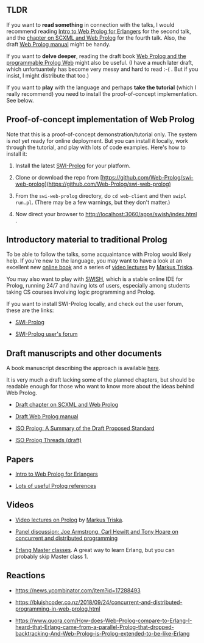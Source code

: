 ## TLDR

If you want to **read something** in connection with the talks, I would recommend reading [Intro to Web Prolog for Erlangers](https://gup.ub.gu.se/file/207827) for the second talk, and the [chapter on SCXML and Web Prolog](https://github.com/Web-Prolog/swi-web-prolog/blob/master/book/web-prolog-and-scxml.pdf) for the fourth talk. Also, the draft [Web Prolog manual](documents/manual-draft.pdf) might be handy.

If you want to **delve deeper**, reading the draft book [Web Prolog and the programmable Prolog Web](https://github.com/Web-Prolog/swi-web-prolog/raw/master/book/web-prolog.pdf) might also be useful. (I have a much later draft, which unfortuantely has become very messy and hard to read :-( . But if you insist, I might distribute that too.)

If you want to **play** with the language and perhaps **take the tutorial** (which I really recommend) you need to install the proof-of-concept implementation. See below.

## Proof-of-concept implementation of Web Prolog

Note that this is a proof-of-concept demonstration/tutorial only. The system is _not_ yet ready for online deployment. But you can install it locally, work through the tutorial, and play with lots of code examples. Here's how to install it:

1. Install the latest [SWI-Prolog](https://www.swi-prolog.org/download/devel) for your platform. 

2. Clone or download the repo from [https://github.com/Web-Prolog/swi-web-prolog](https://github.com/Web-Prolog/swi-web-prolog)

3. From the `swi-web-prolog` directory, do `cd web-client` and then `swipl run.pl`. (There may be a few warnings, but they don't matter.)

4. Now direct your browser to [http://localhost:3060/apps/swish/index.html](http://localhost:3060/apps/swish/index.html) .


## Introductory material to traditional Prolog

To be able to follow the talks, some acquaintance with Prolog would likely help. If you're new to the language, you may want to have a look at an excellent new [online book](https://www.metalevel.at/prolog) and a series of [video lectures](https://www.metalevel.at/prolog/videos) by [Markus Triska](https://www.metalevel.at). 

You may also want to play with [SWISH](https://swish.swi-prolog.org), which is a stable online IDE for Prolog, running 24/7 and having lots of users, especially among students taking CS courses involving logic programming and Prolog. 

If you want to install SWI-Prolog locally, and check out the user forum, these are the links:

- [SWI-Prolog](https://www.swi-prolog.org)

- [SWI-Prolog user's forum](https://swi-prolog.discourse.group)



## Draft manuscripts and other documents

A book manuscript describing the approach is available [here](https://github.com/Web-Prolog/swi-web-prolog/raw/master/book/web-prolog.pdf).

It is very much a draft lacking some of the planned chapters, but should be readable enough for those who want to know more about the ideas behind Web Prolog.

- [Draft chapter on SCXML and Web Prolog](https://github.com/Web-Prolog/swi-web-prolog/blob/master/book/web-prolog-and-scxml.pdf)

- [Draft Web Prolog manual](documents/manual-draft.pdf)

- [ISO Prolog: A Summary of the Draft Proposed Standard](http://fsl.cs.illinois.edu/images/9/9c/PrologStandard.pdf)

- [ISO Prolog Threads (draft)](https://logtalk.org/plstd/threads.pdf)


## Papers


- [Intro to Web Prolog for Erlangers](https://gup.ub.gu.se/file/207827)


- [Lots of useful Prolog references](https://swi-prolog.discourse.group/t/useful-prolog-references/1089)


## Videos

- [Video lectures on Prolog](https://www.metalevel.at/prolog/videos) by [Markus Triska](https://www.metalevel.at).

- [Panel discussion: Joe Armstrong, Carl Hewitt and Tony Hoare on concurrent and distributed programming](https://www.youtube.com/watch?v=37wFVVVZlVU)

- [Erlang Master classes](https://www.cs.kent.ac.uk/ErlangMasterClasses). A great way to learn Erlang, but you can probably skip Master class 1. 

 

## Reactions

- https://news.ycombinator.com/item?id=17288493

- https://bluishcoder.co.nz/2018/09/24/concurrent-and-distributed-programming-in-web-prolog.html

- https://www.quora.com/How-does-Web-Prolog-compare-to-Erlang-I-heard-that-Erlang-came-from-a-parallel-Prolog-that-dropped-backtracking-And-Web-Prolog-is-Prolog-extended-to-be-like-Erlang


